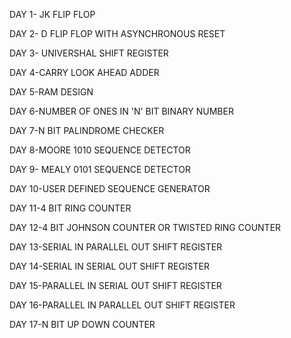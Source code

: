 DAY 1- JK FLIP FLOP

DAY 2- D FLIP FLOP WITH ASYNCHRONOUS RESET

DAY 3- UNIVERSHAL SHIFT REGISTER

DAY 4-CARRY LOOK AHEAD ADDER

DAY 5-RAM DESIGN

DAY 6-NUMBER OF ONES IN 'N' BIT BINARY NUMBER

DAY 7-N BIT PALINDROME CHECKER

DAY 8-MOORE 1010 SEQUENCE DETECTOR

DAY 9- MEALY 0101 SEQUENCE DETECTOR

DAY 10-USER DEFINED SEQUENCE GENERATOR 

DAY 11-4 BIT RING COUNTER

DAY 12-4 BIT JOHNSON COUNTER OR TWISTED RING COUNTER

DAY 13-SERIAL IN PARALLEL OUT SHIFT REGISTER

DAY 14-SERIAL IN SERIAL OUT SHIFT REGISTER

DAY 15-PARALLEL IN SERIAL OUT SHIFT REGISTER

DAY 16-PARALLEL IN PARALLEL OUT SHIFT REGISTER

DAY 17-N BIT UP DOWN COUNTER
